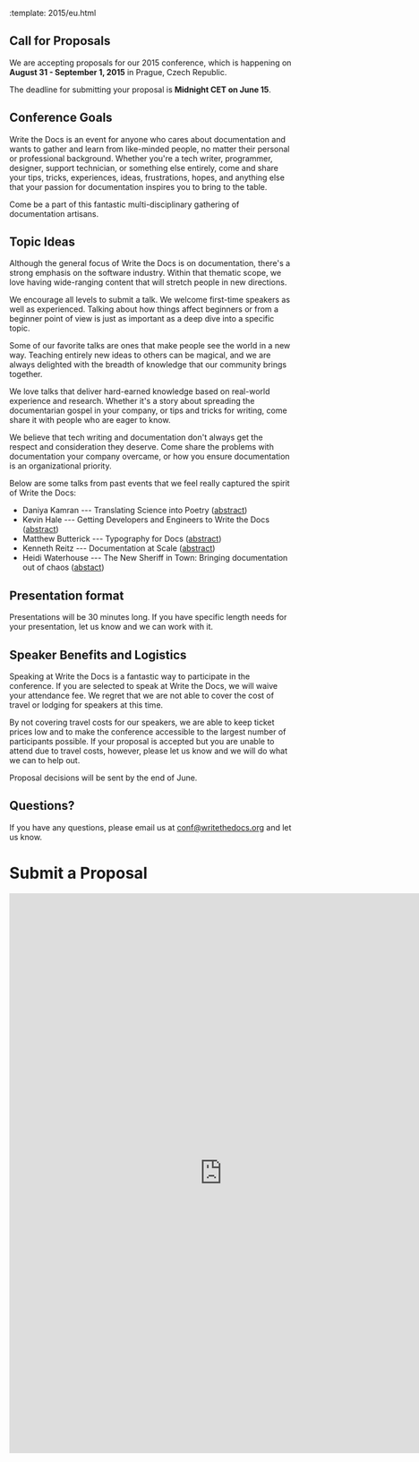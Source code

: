 :template: 2015/eu.html

## Call for Proposals

We are accepting proposals for our 2015 conference, which is happening on **August 31 - September 1, 2015** in Prague, Czech Republic.

The deadline for submitting your proposal is **Midnight CET on June 15**.

## Conference Goals

Write the Docs is an event for anyone who cares about documentation and
wants to gather and learn from like-minded people, no matter their
personal or professional background. Whether you're a tech writer,
programmer, designer, support technician, or something else entirely,
come and share your tips, tricks, experiences, ideas, frustrations,
hopes, and anything else that your passion for documentation inspires
you to bring to the table.

Come be a part of this fantastic multi-disciplinary gathering of
documentation artisans. 

## Topic Ideas

Although the general focus of Write the Docs is on documentation,
there's a strong emphasis on the software industry. Within that thematic
scope, we love having wide-ranging content that will stretch people in
new directions.

We encourage all levels to submit a talk.
We welcome first-time speakers as well as experienced.
Talking about how things affect beginners or from a beginner point of view 
is just as important as a deep dive into a specific topic.

Some of our favorite talks are ones that make people see the world in a new way.
Teaching entirely new ideas to others can be magical, and we are always
delighted with the breadth of knowledge that our community brings together.

We love talks that deliver hard-earned knowledge based on real-world
experience and research. Whether it's a story about spreading the
documentarian gospel in your company, or tips and tricks for writing,
come share it with people who are eager to know.

We believe that tech writing and documentation don't always get the respect and
consideration they deserve. Come share the problems with documentation your
company overcame, or how you ensure documentation is an organizational priority.

Below are some talks from past events that we feel really captured the
spirit of Write the Docs:

* Daniya Kamran --- Translating Science into Poetry
  ([abstract](http://docs.writethedocs.org/conference/talks/#daniya-kamran-translating-science-into-poetry))
* Kevin Hale --- Getting Developers and Engineers to Write the Docs
  ([abstract](http://docs.writethedocs.org/conference/talks/#kevin-hale-getting-developers-and-engineers-to-write-the-docs))
* Matthew Butterick --- Typography for Docs
  ([abstract](http://docs.writethedocs.org/conference/talks/#matthew-butterick-typography-for-docs))
* Kenneth Reitz --- Documentation at Scale
  ([abstract](http://docs.writethedocs.org/2014/na/talks/#kenneth-reitz-documentation-at-scale))
* Heidi Waterhouse --- The New Sheriff in Town: Bringing documentation
  out of chaos
  ([abstact](http://docs.writethedocs.org/2014/na/talks/#heidi-waterhouse-the-new-sheriff-in-town-bringing-documentation-out-of-chaos))

## Presentation format

Presentations will be 30 minutes long. If you have specific length needs
for your presentation, let us know and we can work with it.

## Speaker Benefits and Logistics

Speaking at Write the Docs is a fantastic way to participate in the
conference. If you are selected to speak at Write the Docs, we will waive your
attendance fee. We regret that we are not able to cover the cost of
travel or lodging for speakers at this time. 

By not covering travel costs for our speakers, we are able to keep ticket prices low and to
make the conference accessible to the largest number of participants
possible. If your proposal is accepted but you are unable to attend due
to travel costs, however, please let us know and we will do what we can
to help out.

Proposal decisions will be sent by the end of June.

## Questions?

If you have any questions, please email us at
[conf@writethedocs.org](mailto:europe@writethedocs.org) and let us know.

# Submit a Proposal

<iframe src="https://docs.google.com/forms/d/1S269ntfcfNPZzBQn9XVX4NylHFcIT0rRR_WMdL9A7g0/viewform?embedded=true" width="760" height="1000" frameborder="0" marginheight="0" marginwidth="0">Loading...</iframe>
